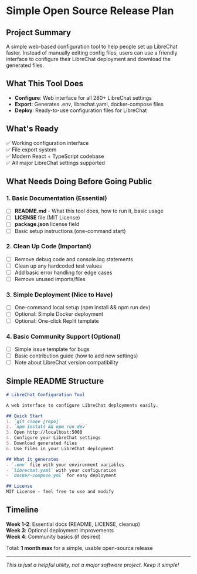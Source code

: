 # Simple Open Source Release Plan

## Project Summary
A simple web-based configuration tool to help people set up LibreChat faster. Instead of manually editing config files, users can use a friendly interface to configure their LibreChat deployment and download the generated files.

## What This Tool Does
- **Configure**: Web interface for all 280+ LibreChat settings
- **Export**: Generates .env, librechat.yaml, docker-compose files
- **Deploy**: Ready-to-use configuration files for LibreChat

## What's Ready
✅ Working configuration interface  
✅ File export system  
✅ Modern React + TypeScript codebase  
✅ All major LibreChat settings supported  

## What Needs Doing Before Going Public

### 1. Basic Documentation (Essential)
- [ ] **README.md** - What this tool does, how to run it, basic usage
- [ ] **LICENSE** file (MIT License)
- [ ] **package.json** license field
- [ ] Basic setup instructions (one-command start)

### 2. Clean Up Code (Important)
- [ ] Remove debug code and console.log statements
- [ ] Clean up any hardcoded test values
- [ ] Add basic error handling for edge cases
- [ ] Remove unused imports/files

### 3. Simple Deployment (Nice to Have)
- [ ] One-command local setup (npm install && npm run dev)
- [ ] Optional: Simple Docker deployment
- [ ] Optional: One-click Replit template

### 4. Basic Community Support (Optional)
- [ ] Simple issue template for bugs
- [ ] Basic contribution guide (how to add new settings)
- [ ] Note about LibreChat version compatibility

## Simple README Structure
```markdown
# LibreChat Configuration Tool

A web interface to configure LibreChat deployments easily.

## Quick Start
1. `git clone [repo]`
2. `npm install && npm run dev`
3. Open http://localhost:5000
4. Configure your LibreChat settings
5. Download generated files
6. Use files in your LibreChat deployment

## What it generates
- `.env` file with your environment variables
- `librechat.yaml` with your configuration
- `docker-compose.yml` for easy deployment

## License
MIT License - feel free to use and modify
```

## Timeline
**Week 1-2**: Essential docs (README, LICENSE, cleanup)  
**Week 3**: Optional deployment improvements  
**Week 4**: Community basics (if desired)

Total: **1 month max** for a simple, usable open-source release

---

*This is just a helpful utility, not a major software project. Keep it simple!*